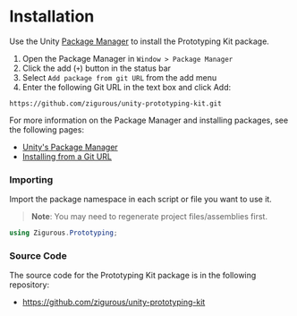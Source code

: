 # Installation

Use the Unity [Package Manager](https://docs.unity3d.com/Manual/upm-ui.html) to install the Prototyping Kit package.

1. Open the Package Manager in `Window > Package Manager`
2. Click the add (`+`) button in the status bar
3. Select `Add package from git URL` from the add menu
4. Enter the following Git URL in the text box and click Add:

```http
https://github.com/zigurous/unity-prototyping-kit.git
```

For more information on the Package Manager and installing packages, see the following pages:

- [Unity's Package Manager](https://docs.unity3d.com/Manual/Packages.html)
- [Installing from a Git URL](https://docs.unity3d.com/Manual/upm-ui-giturl.html)

### Importing

Import the package namespace in each script or file you want to use it.

> **Note**: You may need to regenerate project files/assemblies first.

```csharp
using Zigurous.Prototyping;
```

### Source Code

The source code for the Prototyping Kit package is in the following repository:

- https://github.com/zigurous/unity-prototyping-kit

